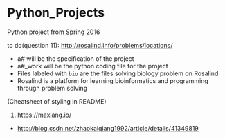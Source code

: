 # Python_Projects
Python project from Spring 2016

to do(question 11):
http://rosalind.info/problems/locations/


* a# will be the specification of the project
* a#_work will be the python coding file for the project
* Files labeled with `bio` are the files solving biology problem on Rosalind
* Rosalind is a platform for learning bioinformatics and programming through problem solving

> 
 (Cheatsheet of styling in README)
 1.  https://maxiang.io/
 * http://blog.csdn.net/zhaokaiqiang1992/article/details/41349819
